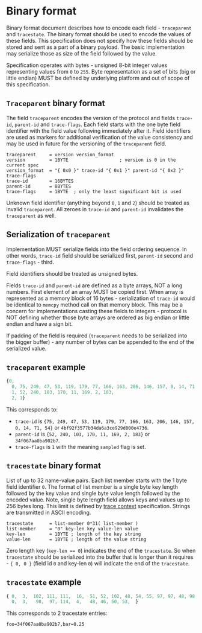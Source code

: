 # Binary format

Binary format document describes how to encode each field - `traceparent` and
`tracestate`. The binary format should be used to encode the values of these
fields. This specification does not specify how these fields should be stored
and sent as a part of a binary payload. The basic implementation may serialize
those as size of the field followed by the value.

Specification operates with bytes - unsigned 8-bit integer values
representing values from `0` to `255`. Byte representation as a set of
bits (big or little endian) MUST be defined by underlying platform and
out of scope of this specification.

## `Traceparent` binary format

The field `traceparent` encodes the version of the protocol and fields
`trace-id`, `parent-id` and `trace-flags`. Each field starts with the one byte
field identifier with the field value following immediately after it. Field
identifiers are used as markers for additional verification of the value
consistency and may be used in future for the versioning of the `traceparent`
field.

``` abnf
traceparent     = version version_format  
version         = 1BYTE                   ; version is 0 in the current spec
version_format  = "{ 0x0 }" trace-id "{ 0x1 }" parent-id "{ 0x2 }" trace-flags
trace-id        = 16BYTES
parent-id       = 8BYTES
trace-flags     = 1BYTE  ; only the least significant bit is used
```

Unknown field identifier (anything beyond `0`, `1` and `2`) should be treated as
invalid `traceparent`. All zeroes in `trace-id` and `parent-id` invalidates the
`traceparent` as well.

## Serialization of `traceparent`

Implementation MUST serialize fields into the field ordering sequence.
In other words, `trace-id` field should be serialized first, `parent-id`
second and `trace-flags` - third.

Field identifiers should be treated as unsigned bytes.

Fields `trace-id` and `parent-id` are defined as a byte arrays, NOT a
long numbers. First element of an array MUST be copied first. When array is
represented as a memory block of 16 bytes - serialization of `trace-id`
would be identical to `memcpy` method call on that memory block. This
may be a concern for implementations casting these fields to integers -
protocol is NOT defining whether those byte arrays are ordered as big
endian or little endian and have a sign bit.

If padding of the field is required (`traceparent` needs to be serialized into
the bigger buffer) - any number of bytes can be appended to the end of the
serialized value.

## `traceparent` example

``` js
{0,
  0, 75, 249, 47, 53, 119, 179, 77, 166, 163, 206, 146, 157, 0, 14, 71, 54,
  1, 52, 240, 103, 170, 11, 169, 2, 183,
  2, 1}
```

This corresponds to:

- `trace-id` is
  `{75, 249, 47, 53, 119, 179, 77, 166, 163, 206, 146, 157, 0, 14, 71, 54}` or
  `4bf92f3577b34da6a3ce929d000e4736`.
- `parent-id` is `{52, 240, 103, 170, 11, 169, 2, 183}` or `34f067aa0ba902b7`.
- `trace-flags` is `1` with the meaning `sampled` flag is set.

## `tracestate` binary format

List of up to 32 name-value pairs. Each list member starts with the 1 byte field
identifier `0`. The format of list member is a single byte key length followed
by the key value and single byte value length followed by the encoded
value. Note, single byte length field allows keys and values up to 256
bytes long. This limit is defined by [trace
context](https://w3c.github.io/trace-context/#header-value)
specification. Strings are transmitted in ASCII encoding.

``` abnf
tracestate      = list-member 0*31( list-member )
list-member     = "0" key-len key value-len value
key-len         = 1BYTE ; length of the key string
value-len       = 1BYTE ; length of the value string
```

Zero length key (`key-len == 0`) indicates the end of the `tracestate`. So when
`tracestate` should be serialized into the buffer that is longer than it
requires - `{ 0, 0 }` (field id `0` and key-len `0`) will indicate the end of
the `tracestate`.

## `tracestate` example

``` js
{ 0,  3,  102, 111, 111,  16,  51, 52, 102, 48, 54, 55, 97, 97, 48, 98, 97, 57, 48, 50, 98, 55,
  0,  3,   98,  97, 114,  4,   48, 46, 50, 53,  }

```

This corresponds to 2 tracestate entries:

`foo=34f067aa0ba902b7,bar=0.25`
